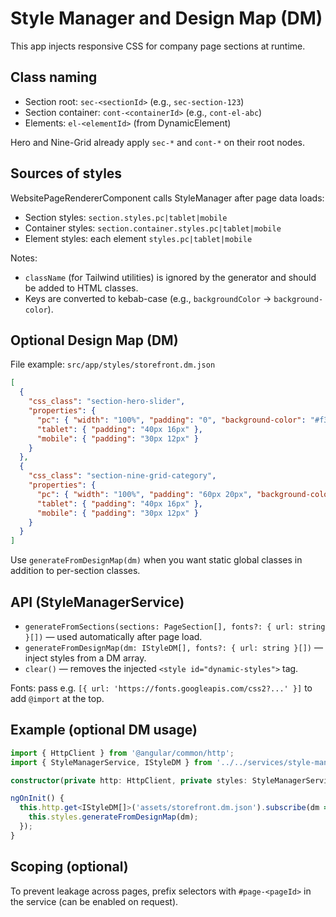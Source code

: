 # Style Manager and Design Map (DM)

This app injects responsive CSS for company page sections at runtime.

## Class naming
- Section root: `sec-<sectionId>` (e.g., `sec-section-123`)
- Section container: `cont-<containerId>` (e.g., `cont-el-abc`)
- Elements: `el-<elementId>` (from DynamicElement)

Hero and Nine-Grid already apply `sec-*` and `cont-*` on their root nodes.

## Sources of styles
WebsitePageRendererComponent calls StyleManager after page data loads:
- Section styles: `section.styles.pc|tablet|mobile`
- Container styles: `section.container.styles.pc|tablet|mobile`
- Element styles: each element `styles.pc|tablet|mobile`

Notes:
- `className` (for Tailwind utilities) is ignored by the generator and should be added to HTML classes.
- Keys are converted to kebab-case (e.g., `backgroundColor` → `background-color`).

## Optional Design Map (DM)
File example: `src/app/styles/storefront.dm.json`
```json
[
  {
    "css_class": "section-hero-slider",
    "properties": {
      "pc": { "width": "100%", "padding": "0", "background-color": "#f3f4f6" },
      "tablet": { "padding": "40px 16px" },
      "mobile": { "padding": "30px 12px" }
    }
  },
  {
    "css_class": "section-nine-grid-category",
    "properties": {
      "pc": { "width": "100%", "padding": "60px 20px", "background-color": "#f3f4f6" },
      "tablet": { "padding": "40px 16px" },
      "mobile": { "padding": "30px 12px" }
    }
  }
]
```
Use `generateFromDesignMap(dm)` when you want static global classes in addition to per-section classes.

## API (StyleManagerService)
- `generateFromSections(sections: PageSection[], fonts?: { url: string }[])` — used automatically after page load.
- `generateFromDesignMap(dm: IStyleDM[], fonts?: { url: string }[])` — inject styles from a DM array.
- `clear()` — removes the injected `<style id="dynamic-styles">` tag.

Fonts: pass e.g. `[{ url: 'https://fonts.googleapis.com/css2?...' }]` to add `@import` at the top.

## Example (optional DM usage)
```ts
import { HttpClient } from '@angular/common/http';
import { StyleManagerService, IStyleDM } from '../../services/style-manager.service';

constructor(private http: HttpClient, private styles: StyleManagerService) {}

ngOnInit() {
  this.http.get<IStyleDM[]>('assets/storefront.dm.json').subscribe(dm => {
    this.styles.generateFromDesignMap(dm);
  });
}
```

## Scoping (optional)
To prevent leakage across pages, prefix selectors with `#page-<pageId>` in the service (can be enabled on request).

